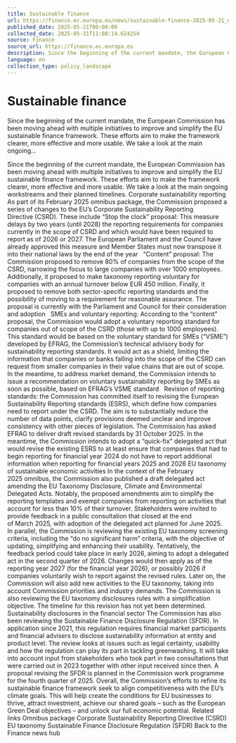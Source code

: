 ```yaml
---
title: Sustainable finance
url: https://finance.ec.europa.eu/news/sustainable-finance-2025-05-21_en
published_date: 2025-05-21T00:00:00
collected_date: 2025-05-31T11:08:14.624254
source: Finance
source_url: https://finance.ec.europa.eu
description: Since the beginning of the current mandate, the European Commission has been moving ahead with multiple initiatives to improve and simplify the EU sustainable finance framework. These efforts aim to make the framework clearer, more effective and more usable. We take a look at the main ongoing...
language: en
collection_type: policy_landscape
---
```


# Sustainable finance

Since the beginning of the current mandate, the European Commission has been moving ahead with multiple initiatives to improve and simplify the EU sustainable finance framework. These efforts aim to make the framework clearer, more effective and more usable. We take a look at the main ongoing...

Since the beginning of the current mandate, the European Commission has been moving ahead with multiple initiatives to improve and simplify the EU sustainable finance framework. These efforts aim to make the framework clearer, more effective and more usable. We take a look at the main ongoing workstreams and their planned timelines. Corporate sustainability reporting As part of its February 2025 omnibus package, the Commission proposed a series of changes to the EU’s Corporate Sustainability Reporting Directive (CSRD). These include “Stop the clock” proposal: This measure delays by two years (until 2028) the reporting requirements for companies currently in the scope of CSRD and which would have been required to report as of 2026 or 2027. The European Parliament and the Council have already approved this measure and Member States must now transpose it into their national laws by the end of the year   “Content” proposal: The Commission proposed to remove 80% of companies from the scope of the CSRD, narrowing the focus to large companies with over 1000 employees. Additionally, it proposed to make taxonomy reporting voluntary for companies with an annual turnover below EUR 450 million. Finally, it proposed to remove both sector-specific reporting standards and the possibility of moving to a requirement for reasonable assurance. The proposal is currently with the Parliament and Council for their consideration and adoption   SMEs and voluntary reporting: According to the “content” proposal, the Commission would adopt a voluntary reporting standard for companies out of scope of the CSRD (those with up to 1000 employees). This standard would be based on the voluntary standard for SMEs (“VSME”) developed by EFRAG, the Commission’s technical advisory body for sustainability reporting standards. It would act as a shield, limiting the information that companies or banks falling into the scope of the CSRD can request from smaller companies in their value chains that are out of scope. In the meantime, to address market demand, the Commission intends to issue a recommendation on voluntary sustainability reporting by SMEs as soon as possible, based on EFRAG’s VSME standard   Revision of reporting standards: the Commission has committed itself to revising the European Sustainability Reporting standards (ESRS), which define how companies need to report under the CSRD. The aim is to substantially reduce the number of data points, clarify provisions deemed unclear and improve consistency with other pieces of legislation. The Commission has asked EFRAG to deliver draft revised standards by 31 October 2025. In the meantime, the Commission intends to adopt a “quick-fix” delegated act that would revise the existing ESRS to at least ensure that companies that had to begin reporting for financial year 2024 do not have to report additional information when reporting for financial years 2025 and 2026 EU taxonomy of sustainable economic activities In the context of the February 2025 omnibus, the Commission also published a draft delegated act amending the EU Taxonomy Disclosure, Climate and Environmental Delegated Acts. Notably, the proposed amendments aim to simplify the reporting templates and exempt companies from reporting on activities that account for less than 10% of their turnover. Stakeholders were invited to provide feedback in a public consultation that closed at the end of March 2025, with adoption of the delegated act planned for June 2025. In parallel, the Commission is reviewing the existing EU taxonomy screening criteria, including the “do no significant harm” criteria, with the objective of updating, simplifying and enhancing their usability. Tentatively, the feedback period could take place in early 2026, aiming to adopt a delegated act in the second quarter of 2026. Changes would then apply as of the reporting year 2027 (for the financial year 2026), or possibly 2026 if companies voluntarily wish to report against the revised rules. Later on, the Commission will also add new activities to the EU taxonomy, taking into account Commission priorities and industry demands. The Commission is also reviewing the EU taxonomy disclosures rules with a simplification objective. The timeline for this revision has not yet been determined. Sustainability disclosures in the financial sector The Commission has also been reviewing the Sustainable Finance Disclosure Regulation (SFDR). In application since 2021, this regulation requires financial market participants and financial advisers to disclose sustainability information at entity and product level. The review looks at issues such as legal certainty, usability and how the regulation can play its part in tackling greenwashing. It will take into account input from stakeholders who took part in two consultations that were carried out in 2023 together with other input received since then. A proposal revising the SFDR is planned in the Commission work programme for the fourth quarter of 2025. 
 Overall, the Commission’s efforts to refine its sustainable finance framework seek to align competitiveness with the EU’s climate goals. This will help create the conditions for EU businesses to thrive, attract investment, achieve our shared goals – such as the European Green Deal objectives – and unlock our full economic potential. Related links Omnibus package Corporate Sustainability Reporting Directive (CSRD) EU taxonomy Sustainable Finance Disclosure Regulation (SFDR) Back to the Finance news hub